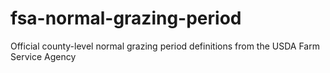 # fsa-normal-grazing-period
Official county-level normal grazing period definitions from the USDA Farm Service Agency
